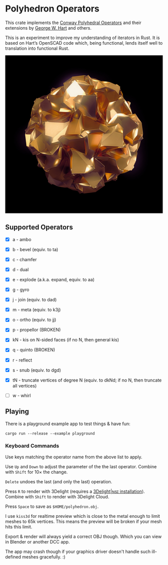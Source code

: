 # Polyhedron Operators

This crate implements the [Conway Polyhedral
Operators](http://en.wikipedia.org/wiki/Conway_polyhedron_notation)
and their extensions by [George W. Hart](http://www.georgehart.com/)
and others.

This is an experiment to improve my understanding of iterators
in Rust. It is based on Hart’s OpenSCAD code which, being
functional, lends itself well to translation into functional Rust.

![Some brutalist Polyhedron, rendered with 3Delight|ɴsɪ](polyhedron.jpg)

## Supported Operators

- [x] a - ambo
- [x] b - bevel (equiv. to ta)
- [x] c - chamfer
- [x] d - dual
- [x] e - explode (a.k.a. expand, equiv. to aa)
- [x] g - gyro
- [x] j - join (equiv. to dad)
- [x] m - meta (equiv. to k3j)
- [x] o - ortho (equiv. to jj)
- [x] p - propellor (BROKEN)
- [x] kN - kis on N-sided faces (if no N, then general kis)
- [x] q - quinto (BROKEN)
- [x] r - reflect
- [x] s - snub (equiv. to dgd)
- [x] tN - truncate vertices of degree N (equiv. to dkNd; if no N, then truncate all vertices)
- [ ] w - whirl


## Playing

There is a playground example app to test things & have fun:

```
cargo run --release --example playground
```

### Keyboard Commands

Use keys matching the operator name from the above
list to apply.

Use `Up` and `Down` to adjust the parameter of the
the last operator.
Combine with `Shift` for 10× the change.

`Delete` undoes the last (and only the last)
operation.

Press `R` to render with 3Delight (requires a
[3Delight|ɴsɪ installation](https://www.3delight.com/download)).
Combine with `Shift` to render with 3Delight Cloud.

Press `Space` to save as `$HOME/polyhedron.obj`.

I use `kiss3d` for realtime preview which is
close to the metal enough to limit meshes to
65k vertices. This means the preview will be
broken if your mesh hits this limit.

Export & render will always yield a correct OBJ though.
Which you can view in Blender or another DCC
app.

The app may crash though if your graphics driver
doesn't handle such ill-defined meshes gracefully. :)
